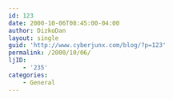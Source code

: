 ```yaml
---
id: 123
date: 2000-10-06T08:45:00-04:00
author: DizkoDan
layout: single
guid: 'http://www.cyberjunx.com/blog/?p=123'
permalink: /2000/10/06/
ljID:
    - '235'
categories:
    - General
---
```


